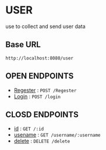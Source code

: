 # USER

use to collect and send user data

## Base URL

```text
http://localhost:8080/user
```

## OPEN ENDPOINTS

- [Regester](regester.md) : `POST /Regester`
- [Login](login.md) : `POST /login`

## CLOSD ENDPOINTS

- [id](id.md) : `GET /:id`
- [usename](username.md) : `GET /username/:username`
- [delete](delete.md) : `DELETE /delete`
